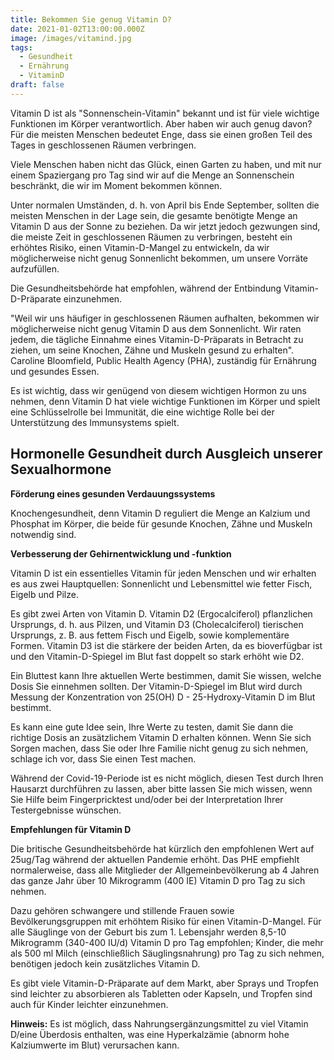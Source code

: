 ```yaml
---
title: Bekommen Sie genug Vitamin D?
date: 2021-01-02T13:00:00.000Z
image: /images/vitamind.jpg
tags:
  - Gesundheit
  - Ernährung
  - VitaminD
draft: false
---
```

Vitamin D ist als "Sonnenschein-Vitamin" bekannt und ist für viele wichtige Funktionen im Körper verantwortlich. Aber haben wir auch genug davon?
Für die meisten Menschen bedeutet Enge, dass sie einen großen Teil des Tages in geschlossenen Räumen verbringen. 

Viele Menschen haben nicht das Glück, einen Garten zu haben, und mit nur einem Spaziergang pro Tag sind wir auf die Menge an Sonnenschein beschränkt, die wir im Moment bekommen können. 

Unter normalen Umständen, d. h. von April bis Ende September, sollten die meisten Menschen in der Lage sein, die gesamte benötigte Menge an Vitamin D aus der Sonne zu beziehen. Da wir jetzt jedoch gezwungen sind, die meiste Zeit in geschlossenen Räumen zu verbringen, besteht ein erhöhtes Risiko, einen Vitamin-D-Mangel zu entwickeln, da wir möglicherweise nicht genug Sonnenlicht bekommen, um unsere Vorräte aufzufüllen. 

Die Gesundheitsbehörde hat empfohlen, während der Entbindung Vitamin-D-Präparate einzunehmen.

"Weil wir uns häufiger in geschlossenen Räumen aufhalten, bekommen wir möglicherweise nicht genug Vitamin D aus dem Sonnenlicht. Wir raten jedem, die tägliche Einnahme eines Vitamin-D-Präparats in Betracht zu ziehen, um seine Knochen, Zähne und Muskeln gesund zu erhalten". Caroline Bloomfield, Public Health Agency (PHA), zuständig für Ernährung und gesundes Essen.

Es ist wichtig, dass wir genügend von diesem wichtigen Hormon zu uns nehmen, denn Vitamin D hat viele wichtige Funktionen im Körper und spielt eine Schlüsselrolle bei Immunität, die eine wichtige Rolle bei der Unterstützung des Immunsystems spielt. 

## Hormonelle Gesundheit durch Ausgleich unserer Sexualhormone

**Förderung eines gesunden Verdauungssystems**

Knochengesundheit, denn Vitamin D reguliert die Menge an Kalzium und Phosphat im Körper, die beide für gesunde Knochen, Zähne und Muskeln notwendig sind.

**Verbesserung der Gehirnentwicklung und -funktion** 

Vitamin D ist ein essentielles Vitamin für jeden Menschen und wir erhalten es aus zwei Hauptquellen: Sonnenlicht und Lebensmittel wie fetter Fisch, Eigelb und Pilze. 

Es gibt zwei Arten von Vitamin D. Vitamin D2 (Ergocalciferol) pflanzlichen Ursprungs, d. h. aus Pilzen, und Vitamin D3 (Cholecalciferol) tierischen Ursprungs, z. B. aus fettem Fisch und Eigelb, sowie komplementäre Formen. Vitamin D3 ist die stärkere der beiden Arten, da es bioverfügbar ist und den Vitamin-D-Spiegel im Blut fast doppelt so stark erhöht wie D2.

Ein Bluttest kann Ihre aktuellen Werte bestimmen, damit Sie wissen, welche Dosis Sie einnehmen sollten. Der Vitamin-D-Spiegel im Blut wird durch Messung der Konzentration von 25(OH) D - 25-Hydroxy-Vitamin D im Blut bestimmt.

Es kann eine gute Idee sein, Ihre Werte zu testen, damit Sie dann die richtige Dosis an zusätzlichem Vitamin D erhalten können. Wenn Sie sich Sorgen machen, dass Sie oder Ihre Familie nicht genug zu sich nehmen, schlage ich vor, dass Sie einen Test machen. 

Während der Covid-19-Periode ist es nicht möglich, diesen Test durch Ihren Hausarzt durchführen zu lassen, aber bitte lassen Sie mich wissen, wenn Sie Hilfe beim Fingerpricktest und/oder bei der Interpretation Ihrer Testergebnisse wünschen.

**Empfehlungen für Vitamin D**

Die britische Gesundheitsbehörde hat kürzlich den empfohlenen Wert auf 25ug/Tag während der aktuellen Pandemie erhöht. Das PHE empfiehlt normalerweise, dass alle Mitglieder der Allgemeinbevölkerung ab 4 Jahren das ganze Jahr über 10 Mikrogramm (400 IE) Vitamin D pro Tag zu sich nehmen. 

Dazu gehören schwangere und stillende Frauen sowie Bevölkerungsgruppen mit erhöhtem Risiko für einen Vitamin-D-Mangel. Für alle Säuglinge von der Geburt bis zum 1. Lebensjahr werden 8,5-10 Mikrogramm (340-400 IU/d) Vitamin D pro Tag empfohlen; Kinder, die mehr als 500 ml Milch (einschließlich Säuglingsnahrung) pro Tag zu sich nehmen, benötigen jedoch kein zusätzliches Vitamin D.

Es gibt viele Vitamin-D-Präparate auf dem Markt, aber Sprays und Tropfen sind leichter zu absorbieren als Tabletten oder Kapseln, und Tropfen sind auch für Kinder leichter einzunehmen.

**Hinweis:**
Es ist möglich, dass Nahrungsergänzungsmittel zu viel Vitamin D/eine Überdosis enthalten, was eine Hyperkalzämie (abnorm hohe Kalziumwerte im Blut) verursachen kann.